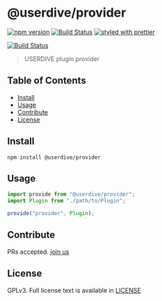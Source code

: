 # @userdive/provider

[![npm version](https://badge.fury.io/js/%40userdive%2Fprovider.svg)](https://www.npmjs.com/package/@userdive/provider)
[![Build Status](https://travis-ci.org/userdive/agent.js.svg?branch=master)](https://travis-ci.org/userdive/agent.js)
[![styled with prettier](https://img.shields.io/badge/styled_with-prettier-ff69b4.svg)](https://github.com/prettier/prettier)

[![Build Status](https://saucelabs.com/browser-matrix/userdive.svg)](https://saucelabs.com/open_sauce/user/userdive/builds)

> USERDIVE plugin provider

## Table of Contents

*   [Install](#install)
*   [Usage](#usage)
*   [Contribute](#contribute)
*   [License](#license)

## Install

    npm install @userdive/provider

## Usage

```js
import provide from "@userdive/provider";
import Plugin from "./path/to/Plugin";

provide("provider", Plugin);
```

## Contribute

PRs accepted. [join us](https://www.wantedly.com/companies/uncovertruth/projects)

## License

GPLv3. Full license text is available in [LICENSE](https://github.com/userdive/agent.js/blob/master/packages/provider/LICENSE)
